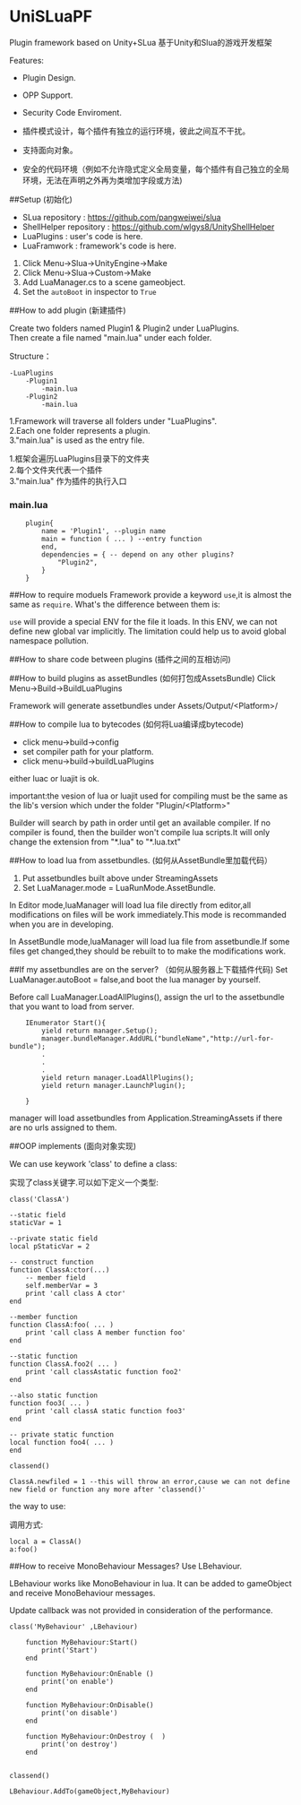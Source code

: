 # UniSLuaPF
Plugin framework based on Unity+SLua
基于Unity和Slua的游戏开发框架

Features:

* Plugin Design.
* OPP Support.
* Security Code Enviroment.

* 插件模式设计，每个插件有独立的运行环境，彼此之间互不干扰。
* 支持面向对象。
* 安全的代码环境（例如不允许隐式定义全局变量，每个插件有自己独立的全局环境，无法在声明之外再为类增加字段或方法)

##Setup (初始化)
* SLua repository : https://github.com/pangweiwei/slua
* ShellHelper repository : https://github.com/wlgys8/UnityShellHelper
* LuaPlugins : user's code is here.  
* LuaFramwork : framework's code is here. 

1. Click Menu->Slua->UnityEngine->Make
2. Click Menu->Slua->Custom->Make
3. Add LuaManager.cs to a scene gameobject.
4. Set the `autoBoot` in inspector to `True` 

##How to add plugin (新建插件)

Create two folders named Plugin1 & Plugin2 under LuaPlugins.<br>
Then create a file named "main.lua" under each folder.

Structure：

    -LuaPlugins
    	-Plugin1
    		-main.lua
    	-Plugin2
    		-main.lua


1.Framework will traverse all folders under "LuaPlugins".<br>
2.Each one folder represents a plugin.<br>
3."main.lua" is used as the entry file.<br>

1.框架会遍历LuaPlugins目录下的文件夹<br>
2.每个文件夹代表一个插件<br>
3."main.lua" 作为插件的执行入口<br>


### main.lua 

		plugin{
			name = 'Plugin1', --plugin name
			main = function ( ... ) --entry function
			end,
			dependencies = { -- depend on any other plugins?
				"Plugin2",
			}
		}
##How to require moduels
Framework provide a keyword `use`,it is almost the same as `require`. What's the difference between them is:

`use` will provide a special ENV for the file it loads. In this ENV, we can not define new global var implicitly. The limitation could help us to avoid global namespace pollution.



##How to share code between plugins (插件之间的互相访问)

##How to build plugins as assetBundles (如何打包成AssetsBundle)
Click Menu->Build->BuildLuaPlugins

Framework will generate assetbundles under Assets/Output/\<Platform\>/

##How to compile lua to bytecodes (如何将Lua编译成bytecode)
* click menu->build->config
* set compiler path for your platform.
* click menu->build->buildLuaPlugins

either luac or luajit is ok.

important:the vesion of lua or luajit used for compiling must be the same as the lib's version which under the folder "Plugin/\<Platform\>"

Builder will search by path in order until get an available compiler.
If no compiler is found, then the builder won't compile lua scripts.It will only change the extension from "\*.lua" to "\*.lua.txt"

##How to load lua from assetbundles. (如何从AssetBundle里加载代码）

1. Put assetbundles built above under StreamingAssets
2. Set LuaManager.mode = LuaRunMode.AssetBundle.

In Editor mode,luaManager will load lua file directly from editor,all modifications on files will be work immediately.This mode is recommanded when you are in developing.

In AssetBundle mode,luaManager will load lua file from assetbundle.If some files get changed,they should be rebuilt to to make the modifications work.

##If my assetbundles are on the server? （如何从服务器上下载插件代码)
Set LuaManager.autoBoot = false,and boot the lua manager by yourself.

Before call LuaManager.LoadAllPlugins(), assign the url to the assetbundle that you want to load from server.

		IEnumerator Start(){
			yield return manager.Setup();
			manager.bundleManager.AddURL("bundleName","http://url-for-bundle");
			.
			.
			.
			yield return manager.LoadAllPlugins();
			yield return manager.LaunchPlugin();
		
		}

manager will load assetbundles from Application.StreamingAssets if there are no urls assigned to them.
		

		
##OOP implements (面向对象实现)

We can use keywork 'class' to define a class:

实现了class关键字.可以如下定义一个类型:

    class('ClassA')

	--static field
	staticVar = 1

	--private static field
	local pStaticVar = 2

	-- construct function
	function ClassA:ctor(...)
		-- member field
		self.memberVar = 3
		print 'call class A ctor'
	end

	--member function
	function ClassA:foo( ... )
		print 'call class A member function foo'
	end

	--static function
	function ClassA.foo2( ... )
		print 'call classAstatic function foo2'
	end

	--also static function
	function foo3( ... )
		print 'call classA static function foo3'
	end

	-- private static function
	local function foo4( ... )
	end

	classend()
	
	ClassA.newfiled = 1 --this will throw an error,cause we can not define new field or function any more after 'classend()'

the way to use:	

调用方式:

    local a = ClassA()
    a:foo()

##How to receive MonoBehaviour Messages?
Use LBehaviour.

LBehaviour works like MonoBehaviour in lua. It can be added to gameObject and receive MonoBehaviour messages.

Update callback was not provided in consideration of the performance.

	class('MyBehaviour' ,LBehaviour)

		function MyBehaviour:Start()
			print('Start')
		end
		
		function MyBehaviour:OnEnable ()
			print('on enable')
		end

		function MyBehaviour:OnDisable()
			print('on disable')
		end

		function MyBehaviour:OnDestroy (  )
			print('on destroy')
		end


	classend()

	LBehaviour.AddTo(gameObject,MyBehaviour)
